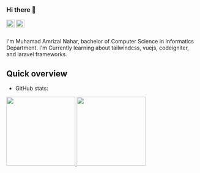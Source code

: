 ### Hi there 👋
<a href="https://www.instagram.com/amrizalnahar/">
  <img align="left" alt="Abhishek's Instagram" width="22px" src="https://raw.githubusercontent.com/hussainweb/hussainweb/main/icons/instagram.png" />
</a>
<a href="https://www.linkedin.com/in/muhamad-amrizal-nahar-143374170/">
  <img align="left" alt="Abhishek's LinkedIN" width="22px" src="https://raw.githubusercontent.com/hussainweb/hussainweb/main/icons/linkedin.png" />
</a>

<br/>
<br/>

I'm Muhamad Amrizal Nahar, bachelor of Computer Science in Informatics Department.
I'm Currently learning about tailwindcss, vuejs, codeigniter, and laravel frameworks.

## Quick overview
* GitHub stats:  
<p align="left">
<a href="https://github.com/amrizalnahar">
  <img height="180em" src="https://github-readme-stats-eight-theta.vercel.app/api?username=amrizalnahar&show_icons=true&theme=algolia&include_all_commits=true&count_private=true"/>
  <img height="180em" src="https://github-readme-stats-eight-theta.vercel.app/api/top-langs/?username=amrizalnahar&layout=compact&langs_count=8&theme=algolia"/>
</a>
</p>

<!--
**amrizalnahar/amrizalnahar** is a ✨ _special_ ✨ repository because its `README.md` (this file) appears on your GitHub profile.

Here are some ideas to get you started:

- 🔭 I’m currently working on ...
- 🌱 I’m currently learning ...
- 👯 I’m looking to collaborate on ...
- 🤔 I’m looking for help with ...
- 💬 Ask me about ...
- 📫 How to reach me: ...
- 😄 Pronouns: ...
- ⚡ Fun fact: ...
-->
